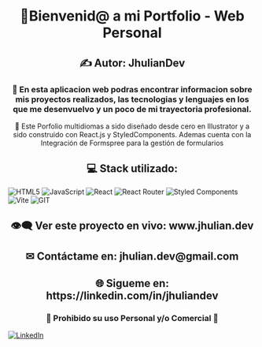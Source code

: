 <h1 align="center">👋Bienvenid@ a mi Portfolio - Web Personal</h1>
<h2 align="center">✍ Autor: JhulianDev</h2>
<h3 align="center">💎 En esta aplicacion web podras encontrar informacion sobre mis proyectos realizados, las tecnologias y lenguajes en los que me desenvuelvo y un poco de mi trayectoria profesional.</h3>

<p align="center">💼 Este Porfolio multidiomas a sido diseñado desde cero en Illustrator y a sido construido con React.js y StyledComponents. Ademas cuenta con la Integración de Formspree para la gestión de formularios</p>

<h2 align="center">💻 Stack utilizado:</h2>

![HTML5](https://img.shields.io/badge/html5-%23E34F26.svg?style=for-the-badge&logo=html5&logoColor=white) ![JavaScript](https://img.shields.io/badge/javascript-%23323330.svg?style=for-the-badge&logo=javascript&logoColor=%23F7DF1E) ![React](https://img.shields.io/badge/react-%2320232a.svg?style=for-the-badge&logo=react&logoColor=%2361DAFB) ![React Router](https://img.shields.io/badge/React_Router-CA4245?style=for-the-badge&logo=react-router&logoColor=white) ![Styled Components](https://img.shields.io/badge/styled--components-DB7093?style=for-the-badge&logo=styled-components&logoColor=white) ![Vite](https://img.shields.io/badge/vite-%23646CFF.svg?style=for-the-badge&logo=vite&logoColor=white) ![GIT](https://img.shields.io/badge/Git-fc6d26?style=for-the-badge&logo=git&logoColor=white)

<h2 align="center">👁‍🗨 Ver este proyecto en vivo: www.jhulian.dev</h2>

<h2 align="center">✉ Contáctame en: jhulian.dev@gmail.com</h2>

<h2 align="center">🌐 Sigueme en: https://linkedin.com/in/jhuliandev</h2>

<h3 align="center">🛑 Prohibido su uso Personal y/o Comercial 🛑</h3>

[![LinkedIn](https://img.shields.io/badge/LinkedIn-%230077B5.svg?logo=linkedin&logoColor=white)](https://linkedin.com/in/jhuliandev) 

